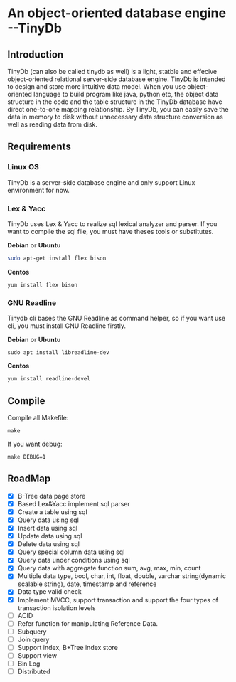 # An object-oriented database engine --TinyDb

## Introduction

TinyDb (can also be called tinydb as well) is a light, statble and effecive object-oriented relational server-side database engine. TinyDb is intended to design and store more intuitive data model. When you use object-oriented language to build program like java, python etc,  the object  data structure in the code and the table structure in the TinyDb database have direct one-to-one mapping relationship. By TinyDb, you can easily save the data in memory to disk without unnecessary data structure conversion as well as reading data from disk.

## Requirements

### Linux OS

TinyDb is a server-side database engine and only support Linux environment for now. 


### Lex & Yacc

TinyDb uses Lex & Yacc to realize sql lexical analyzer and parser. If you want to compile the sql file, you must have theses tools or substitutes. 

**Debian** or **Ubuntu**

```sh
sudo apt-get install flex bison
```

**Centos**

```shell
yum install flex bison
```

### GNU Readline

Tinydb cli bases the GNU Readline as command helper, so if you want use cli, you must install GNU Readline firstly.

**Debian** or **Ubuntu**

```shell
sudo apt install libreadline-dev
```

**Centos**

```shell
yum install readline-devel
```


## Compile

Compile all Makefile:

```shell
make
```

If you want debug:

```shell
make DEBUG=1
```

## RoadMap

- [x] B-Tree data page store
- [x] Based Lex&Yacc implement sql parser
- [x] Create a table using sql
- [x] Query data using sql
- [x] Insert data using sql
- [x] Update data using sql
- [x] Delete data using sql
- [x] Query special column data using sql
- [x] Query data under conditions using sql
- [x] Query data with aggregate function sum, avg, max, min, count
- [x] Multiple data type, bool, char, int, float, double, varchar string(dynamic scalable string), date, timestamp and reference
- [x] Data type valid check
- [x] Implement MVCC, support transaction and support the four types of transaction isolation levels
- [ ] ACID
- [ ] Refer function for manipulating Reference Data.
- [ ] Subquery
- [ ] Join query
- [ ] Support index, B+Tree index store
- [ ] Support view
- [ ] Bin Log 
- [ ] Distributed
